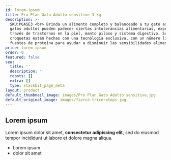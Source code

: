 ```yaml
---
id: lorem-ipsum
title: Pro Plan Gato Adulto sensitive 3 kg
description: >-
  SKU:PGASE3 <br> Brinda un alimento completo y balanceado a tu gato adulto. Los
  gatos adultos pueden padecer ciertas intolerancias alimentarias, expresadas a
  través de trastornos en la piel, manto piloso y sistema digestivo. Sus
  croquetas están hechas con una tecnología exclusiva, con un número limitado de
  fuentes de proteína para ayudar a disminuir las sensibilidades alimentarias.
price: lorem-ipsum
order: 0
featured: false
seo:
  title: ''
  description: ''
  robots: []
  extra: []
  type: stackbit_page_meta
layout: product
default_thumbnail_image: images/Pro Plan Gato Adulto sensitive.jpg
default_original_image: images/fierce-triceratops.jpg
---
```

## Lorem ipsum

Lorem ipsum dolor sit amet, **consectetur adipiscing elit**, sed do eiusmod tempor incididunt ut labore et dolore magna aliqua.

- Lorem ipsum
- dolor sit amet
